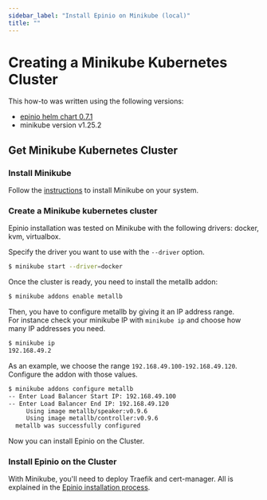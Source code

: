 ```yaml
---
sidebar_label: "Install Epinio on Minikube (local)"
title: ""
---
```


# Creating a Minikube Kubernetes Cluster

This how-to was written using the following versions:
* [epinio helm chart 0.7.1](https://github.com/epinio/helm-charts/releases/tag/epinio-0.7.1)
* minikube version v1.25.2
## Get Minikube Kubernetes Cluster

### Install Minikube

Follow the [instructions](https://minikube.sigs.k8s.io/docs/start/) to install Minikube on your system.

### Create a Minikube kubernetes cluster

Epinio installation was tested on Minikube with the following drivers: docker, kvm, virtualbox.

Specify the driver you want to use with the `--driver` option.

```bash
$ minikube start --driver=docker
```

Once the cluster is ready, you need to install the metallb addon:

```bash
$ minikube addons enable metallb
```

Then, you have to configure metallb by giving it an IP address range.<br />
For instance check your minikube IP with `minikube ip` and choose how many IP addresses you need.

```bash
$ minikube ip
192.168.49.2
```

As an example, we choose the range `192.168.49.100-192.168.49.120`.<br />
Configure the addon with those values.

```bash
$ minikube addons configure metallb
-- Enter Load Balancer Start IP: 192.168.49.100
-- Enter Load Balancer End IP: 192.168.49.120
     Using image metallb/speaker:v0.9.6
     Using image metallb/controller:v0.9.6
  metallb was successfully configured
```

Now you can install Epinio on the Cluster.


### Install Epinio on the Cluster

With Minikube, you'll need to deploy Traefik and cert-manager.
All is explained in the [Epinio installation process](../installation/install_epinio.md).
